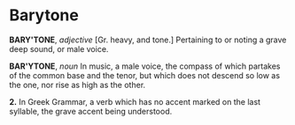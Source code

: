 # Barytone

**BARY'TONE**, _adjective_ \[Gr. heavy, and tone.\] Pertaining to or noting a grave deep sound, or male voice.

**BAR'YTONE**, _noun_ In music, a male voice, the compass of which partakes of the common base and the tenor, but which does not descend so low as the one, nor rise as high as the other.

**2.** In Greek Grammar, a verb which has no accent marked on the last syllable, the grave accent being understood.